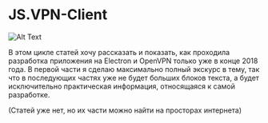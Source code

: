 # JS.VPN-Client

![Alt Text](https://habrastorage.org/webt/c0/2e/hs/c02ehszpyxpnhna0yom1ic8xgjm.gif)

В этом цикле статей хочу рассказать и показать, как проходила разработка приложения на Electron и OpenVPN только уже в конце 2018 года. В первой части я сделаю максимально полный экскурс в тему, так что в последующих частях уже не будет больших блоков текста, а будет исключительно практическая информация, относящаяся к самой разработке.

(Статей уже нет, но их части можно найти на просторах интернета)
